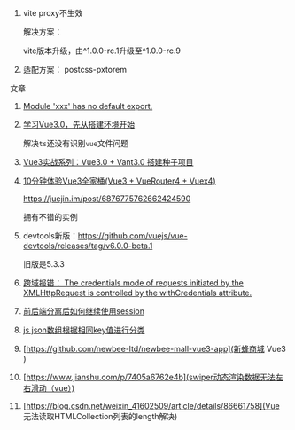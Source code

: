 1. vite proxy不生效

   解决方案：

   vite版本升级，由^1.0.0-rc.1升级至^1.0.0-rc.9

2. 适配方案： postcss-pxtorem



文章

1. [Module 'xxx' has no default export. ](https://github.com/xcatliu/typescript-tutorial/issues/19)

2. [学习Vue3.0，先从搭建环境开始](https://juejin.im/post/6864324361621995533)

   解决`ts`还没有识别`vue`文件问题

3. [Vue3实战系列：Vue3.0 + Vant3.0 搭建种子项目](https://juejin.im/post/6887590229692121096#heading-2)

4. [10分钟体验Vue3全家桶(Vue3 + VueRouter4 + Vuex4)](https://juejin.im/post/6844904150082256903)

   https://juejin.im/post/6876775762662424590

   拥有不错的实例

5. devtools新版：https://github.com/vuejs/vue-devtools/releases/tag/v6.0.0-beta.1

   旧版是5.3.3

6. [跨域报错： The credentials mode of requests initiated by the XMLHttpRequest is controlled by the withCredentials attribute.](https://segmentfault.com/q/1010000016904795/a-1020000016904951)

7. [前后端分离后如何继续使用session](http://jimolonely.github.io/2019/09/23/java/072-cors-keep-session/)

8. [js json数组根据相同key值进行分类](https://blog.csdn.net/weixin_41604225/article/details/85060923?utm_medium=distribute.pc_relevant_t0.none-task-blog-BlogCommendFromMachineLearnPai2-1.channel_param&depth_1-utm_source=distribute.pc_relevant_t0.none-task-blog-BlogCommendFromMachineLearnPai2-1.channel_param)
9. [https://github.com/newbee-ltd/newbee-mall-vue3-app](新蜂商城 Vue3 )

10. [https://www.jianshu.com/p/7405a6762e4b](swiper动态渲染数据无法左右滑动（vue）)

11. [https://blog.csdn.net/weixin_41602509/article/details/86661758](Vue 无法读取HTMLCollection列表的length解决)
